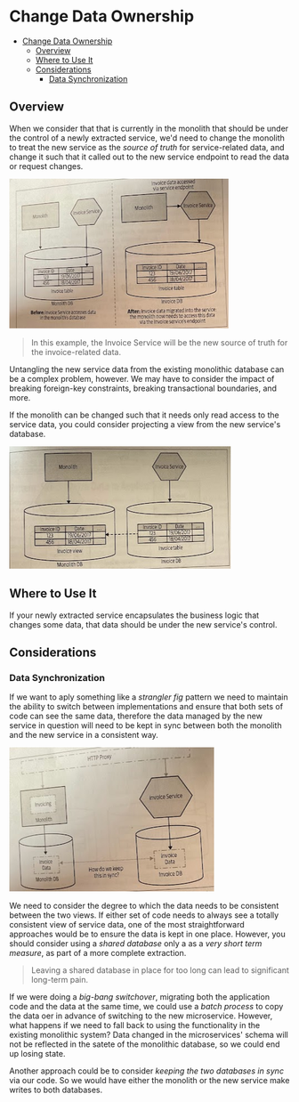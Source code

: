 # Change Data Ownership

- [Change Data Ownership](#change-data-ownership)
  - [Overview](#overview)
  - [Where to Use It](#where-to-use-it)
  - [Considerations](#considerations)
    - [Data Synchronization](#data-synchronization)

## Overview

When we consider that that is currently in the monolith that should be under the control of a newly extracted service, we'd need to change the monolith to treat the new service as the *source of truth* for service-related data, and change it such that it called out to the new service endpoint to read the data or request changes.

![](2021-11-14-09-00-10.png)

> In this example, the Invoice Service will be the new source of truth for the invoice-related data.

Untangling the new service data from the existing monolithic database can be a complex problem, however. We may have to consider the impact of breaking foreign-key constraints, breaking transactional boundaries, and more.

If the monolith can be changed such that it needs only read access to the service data, you could consider projecting a view from the new service's database.

![](2021-11-14-09-03-14.png)

## Where to Use It

If your newly extracted service encapsulates the business logic that changes some data, that data should be under the new service's control.

## Considerations

### Data Synchronization

If we want to aply something like a *strangler fig* pattern we need to maintain the ability to switch between implementations and ensure that both sets of code can see the same data, therefore the data managed by the new service in question will need to be kept in sync between both the monolith and the new service in a consistent way.

![](2021-11-14-11-27-24.png)

We need to consider the degree to which the data needs to be consistent between the two views. If either set of code needs to always see a totally consistent view of service data, one of the most straightforward approaches would be to ensure the data is kept in one place. However, you should consider using a *shared database* only a as a *very short term measure*, as part of a more complete extraction.

> Leaving a shared database in place for too long can lead to significant long-term pain.

If we were doing a *big-bang switchover*, migrating both the application code and the data at the same time, we could use a *batch process* to copy the data oer in advance of switching to the new microservice. However, what happens if we need to fall back to using the functionality in the existing monolithic system? Data changed in the microservices' schema will not be reflected in the satete of the monolithic database, so we could end up losing state.

Another approach could be to consider *keeping the two databases in sync* via our code. So we would have either the monolith or the new service make writes to both databases.

